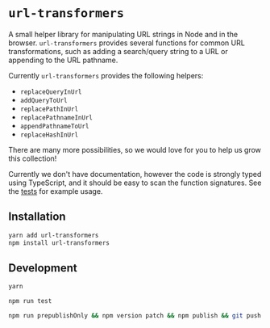 # `url-transformers`

A small helper library for manipulating URL strings in Node and in the browser. `url-transformers` provides several functions for common URL transformations, such as adding a search/query string to a URL or appending to the URL pathname.

Currently `url-transformers` provides the following helpers:

-   `replaceQueryInUrl`
-   `addQueryToUrl`
-   `replacePathInUrl`
-   `replacePathnameInUrl`
-   `appendPathnameToUrl`
-   `replaceHashInUrl`

There are many more possibilities, so we would love for you to help us grow this collection!

Currently we don't have documentation, however the code is strongly typed using TypeScript, and it should be easy to scan the function signatures. See the [tests] for example usage.

## Installation

```sh
yarn add url-transformers
npm install url-transformers
```

## Development

```sh
yarn

npm run test

npm run prepublishOnly && npm version patch && npm publish && git push && git push --tags
```

[tests]: ./src/tests.ts

